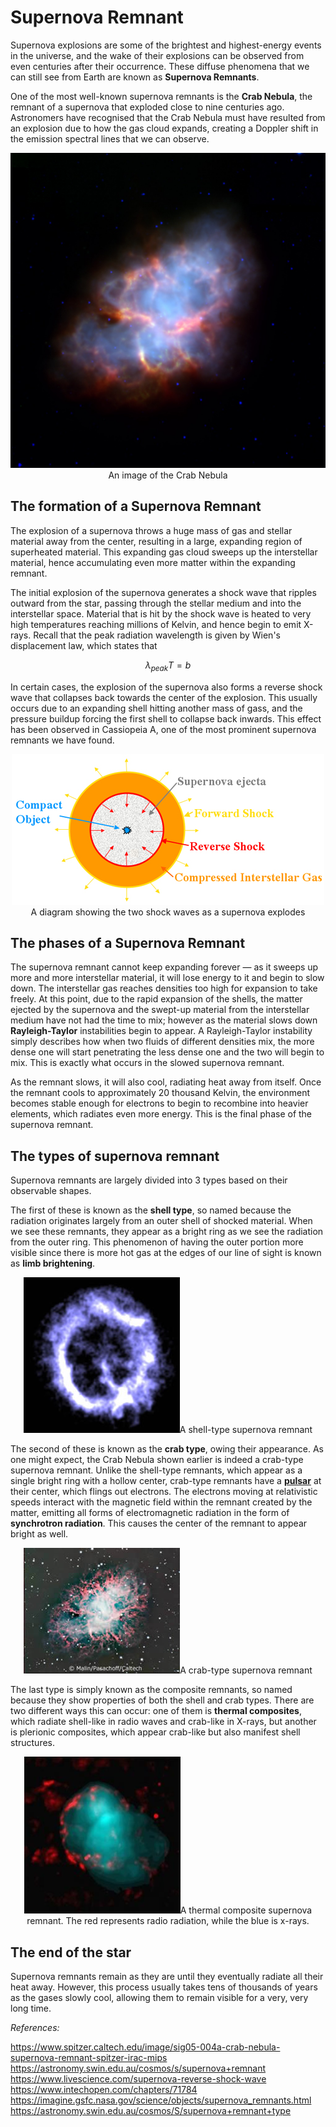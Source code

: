 # Supernova Remnant

Supernova explosions are some of the brightest and highest-energy events in the universe, and the wake of their explosions can be observed from even centuries after their occurrence. These diffuse phenomena that we can still see from Earth are known as **Supernova Remnants**. 

One of the most well-known supernova remnants is the **Crab Nebula**, the remnant of a supernova that exploded close to nine centuries ago. Astronomers have recognised that the Crab Nebula must have resulted from an explosion due to how the gas cloud expands, creating a Doppler shift in the emission spectral lines that we can observe.

<p align="center">
    <img src = "../../assets/nova/crab_nebula.jpg">An image of the Crab Nebula</img>
</p>

## The formation of a Supernova Remnant

The explosion of a supernova throws a huge mass of gas and stellar material away from the center, resulting in a large, expanding region of superheated material. This expanding gas cloud sweeps up the interstellar material, hence accumulating even more matter within the expanding remnant.

The initial explosion of the supernova generates a shock wave that ripples outward from the star, passing through the stellar medium and into the interstellar space. Material that is hit by the shock wave is heated to very high temperatures reaching millions of Kelvin, and hence begin to emit X-rays. Recall that the peak radiation wavelength is given by Wien's displacement law, which states that 

$$
\lambda_{peak} T = b
$$

In certain cases, the explosion of the supernova also forms a reverse shock wave that collapses back towards the center of the explosion. This usually occurs due to an expanding shell hitting another mass of gass, and the pressure buildup forcing the first shell to collapse back inwards. This effect has been observed in Cassiopeia A, one of the most prominent supernova remnants we have found.

<p align="center">
    <img src="../../assets/nova/double_shock.jpg">A diagram showing the two shock waves as a supernova explodes</img>
</p>

## The phases of a Supernova Remnant
The supernova remnant cannot keep expanding forever — as it sweeps up more and more interstellar material, it will lose energy to it and begin to slow down. The interstellar gas reaches densities too high for expansion to take freely. At this point, due to the rapid expansion of the shells, the matter ejected by the supernova and the swept-up material from the interstellar medium have not had the time to mix; however as the material slows down **Rayleigh-Taylor** instabilities begin to appear. A Rayleigh-Taylor instability simply describes how when two fluids of different densities mix, the more dense one will start penetrating the less dense one and the two will begin to mix. This is exactly what occurs in the slowed supernova remnant.

As the remnant slows, it will also cool, radiating heat away from itself. Once the remnant cools to approximately 20 thousand Kelvin, the environment becomes stable enough for electrons to begin to recombine into heavier elements, which radiates even more energy. This is the final phase of the supernova remnant.

## The types of supernova remnant
Supernova remnants are largely divided into 3 types based on their observable shapes.

The first of these is known as the **shell type**, so named because the radiation originates largely from an outer shell of shocked material. When we see these remnants, they appear as a bright ring as we see the radiation from the outer ring. This phenomenon of having the outer portion more visible since there is more hot gas at the edges of our line of sight is known as **limb brightening**.

<p align="center">
    <img src="../../assets/nova/shell_type.jpg">A shell-type supernova remnant</img>
</p>

The second of these is known as the **crab type**, owing their appearance. As one might expect, the Crab Nebula shown earlier is indeed a crab-type supernova remnant. Unlike the shell-type remnants, which appear as a single bright ring with a hollow center, crab-type remnants have a **[pulsar](../others/pulsar.md)** at their center, which flings out electrons. The electrons moving at relativistic speeds interact with the magnetic field within the remnant created by the matter, emitting all forms of electromagnetic radiation in the form of **synchrotron radiation**. This causes the center of the remnant to appear bright as well.

<p align="center">
    <img src="../../assets/nova/crab_type.jpg">A crab-type supernova remnant</img>
</p>

The last type is simply known as the composite remnants, so named because they show properties of both the shell and crab types. There are two different ways this can occur: one of them is **thermal composites**, which radiate shell-like in radio waves and crab-like in X-rays, but another is plerionic composites, which appear crab-like but also manifest shell structures.

<p align="center">
    <img src="../../assets/nova/composite_type.jpg">A thermal composite supernova remnant. The red represents radio radiation, while the blue is x-rays.</img>
</p>

## The end of the star

Supernova remnants remain as they are until they eventually radiate all their heat away. However, this process usually takes tens of thousands of years as the gases slowly cool, allowing them to remain visible for a very, very long time.


*References:*

https://www.spitzer.caltech.edu/image/sig05-004a-crab-nebula-supernova-remnant-spitzer-irac-mips \
https://astronomy.swin.edu.au/cosmos/s/supernova+remnant \
https://www.livescience.com/supernova-reverse-shock-wave
https://www.intechopen.com/chapters/71784
https://imagine.gsfc.nasa.gov/science/objects/supernova_remnants.html
https://astronomy.swin.edu.au/cosmos/S/supernova+remnant+type
